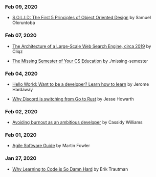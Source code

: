 ### Feb 09, 2020
- [S.O.L.I.D: The First 5 Principles of Object Oriented Design](https://scotch.io/bar-talk/s-o-l-i-d-the-first-five-principles-of-object-oriented-design) by Samuel Oloruntoba

### Feb 07, 2020
- [The Architecture of a Large-Scale Web Search Engine, circa 2019](https://0x65.dev/blog/2019-12-14/the-architecture-of-a-large-scale-web-search-engine-circa-2019.html) by Cliqz

- [The Missing Semester of Your CS Education](https://missing.csail.mit.edu) by ./missing-semester

### Feb 04, 2020
- [Hello World: Want to be a developer? Learn how to learn](https://stackoverflow.blog/2020/01/11/hello-world-want-to-be-a-developer-learn-how-to-learn/) by Jerome Hardaway

- [Why Discord is switching from Go to Rust](https://blog.discordapp.com/why-discord-is-switching-from-go-to-rust-a190bbca2b1f) by Jesse Howarth

### Feb 02, 2020
- [Avoiding burnout as an ambitious developer](https://stackoverflow.blog/2020/01/13/avoiding-burnout-as-an-ambitious-developer/) by Cassidy Williams

### Feb 01, 2020
- [Agile Software Guide](https://martinfowler.com/agile.html) by Martin Fowler

### Jan 27, 2020
- [Why Learning to Code is So Damn Hard](https://www.thinkful.com/blog/why-learning-to-code-is-so-damn-hard/) by Erik Trautman
